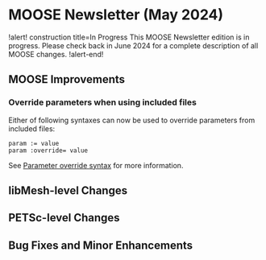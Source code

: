 # MOOSE Newsletter (May 2024)

!alert! construction title=In Progress
This MOOSE Newsletter edition is in progress. Please check back in June 2024
for a complete description of all MOOSE changes.
!alert-end!

## MOOSE Improvements

### Override parameters when using included files

Either of following syntaxes can now be used to override parameters from included files:

```
param := value
param :override= value
```

See [Parameter override syntax](application_usage/input_syntax.md) for more information.

## libMesh-level Changes

## PETSc-level Changes

## Bug Fixes and Minor Enhancements
